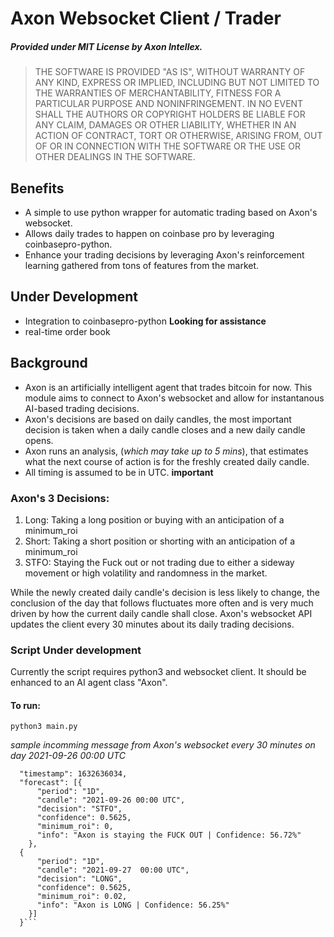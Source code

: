 # Axon Websocket Client / Trader
##### Provided under MIT License by Axon Intellex.

> THE SOFTWARE IS PROVIDED "AS IS", WITHOUT WARRANTY OF ANY KIND, EXPRESS OR IMPLIED, INCLUDING BUT NOT LIMITED TO THE WARRANTIES OF MERCHANTABILITY, FITNESS FOR A PARTICULAR PURPOSE AND NONINFRINGEMENT. IN NO EVENT SHALL THE AUTHORS OR COPYRIGHT HOLDERS BE LIABLE FOR ANY CLAIM, DAMAGES OR OTHER LIABILITY, WHETHER IN AN ACTION OF CONTRACT, TORT OR OTHERWISE, ARISING FROM, OUT OF OR IN CONNECTION WITH THE SOFTWARE OR THE USE OR OTHER DEALINGS IN THE SOFTWARE.

## Benefits
- A simple to use python wrapper for automatic trading based on Axon's websocket.
- Allows daily trades to happen on coinbase pro by leveraging coinbasepro-python.
- Enhance your trading decisions by leveraging Axon's reinforcement learning gathered from tons of features from the market.

## Under Development
- Integration to coinbasepro-python **Looking for assistance**
- real-time order book

## Background
- Axon is an artificially intelligent agent that trades bitcoin for now. This module aims to connect to Axon's websocket and allow for instantanous AI-based trading decisions. 
- Axon's decisions are based on daily candles, the most important decision is taken when a daily candle closes and a new daily candle opens. 
- Axon runs an analysis, (_which may take up to 5 mins_), that estimates what the next course of action is for the freshly created daily candle. 
- All timing is assumed to be in UTC. **important**

### Axon's 3 Decisions:
1. Long: Taking a long position or buying with an anticipation of a minimum_roi
2. Short: Taking a short position or shorting with an anticipation of a minimum_roi
3. STFO: Staying the Fuck out or not trading due to either a sideway movement or high volatility and randomness in the market.

While the newly created daily candle's decision is less likely to change, the conclusion of the day that follows fluctuates more often and is very much driven by how the current daily candle shall close. Axon's websocket API updates the client every 30 minutes about its daily trading decisions. 

### Script Under development
Currently the script requires python3 and websocket client. It should be enhanced to an AI agent class "Axon".

#### To run:
```python3 main.py```

*sample incomming message from Axon's websocket every 30 minutes on day 2021-09-26 00:00 UTC*

```{
  "timestamp": 1632636034,
  "forecast": [{
      "period": "1D",
      "candle": "2021-09-26 00:00 UTC",
      "decision": "STFO",
      "confidence": 0.5625,
      "minimum_roi": 0,
      "info": "Axon is staying the FUCK OUT | Confidence: 56.72%"
    },
  {
      "period": "1D",
      "candle": "2021-09-27  00:00 UTC",
      "decision": "LONG",
      "confidence": 0.5625,
      "minimum_roi": 0.02,
      "info": "Axon is LONG | Confidence: 56.25%"
    }]
  }```
